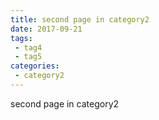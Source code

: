 ```yaml
---
title: second page in category2
date: 2017-09-21
tags:
 - tag4
 - tag5
categories: 
 - category2
---
```


second page in category2